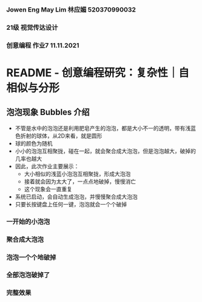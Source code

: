 ### Jowen Eng May Lim 林应媚 520370990032
### 21级 视觉传达设计
### 创意编程 作业7 11.11.2021
# README - 创意编程研究：复杂性｜自相似与分形

## 泡泡现象 Bubbles 介绍
- 不管是水中的泡泡还是利用肥皂产生的泡泡，都是大小不一的透明，带有浅蓝色折射的球体，从2D来看，就是圆形
- 球的颜色为随机
- 小小的泡泡互相聚拢，碰在一起，就会聚合成大泡泡，但是泡泡越大，破掉的几率也越大
- 因此，此次作业主要展示：
    - 大小相似的浅蓝小泡泡互相聚拢，形成大泡泡
    - 接着就会因为太大了，一点点地破掉，慢慢消亡
    - 这个现象会一直重复
- 系统已启动，会自动生成泡泡，并慢慢聚合成大泡泡
- 只要长按键盘上任何一键，泡泡就会一个个破掉

### 一开始的小泡泡

### 聚合成大泡泡

### 泡泡一个个地破掉

### 全部泡泡破掉了

### 完整效果



